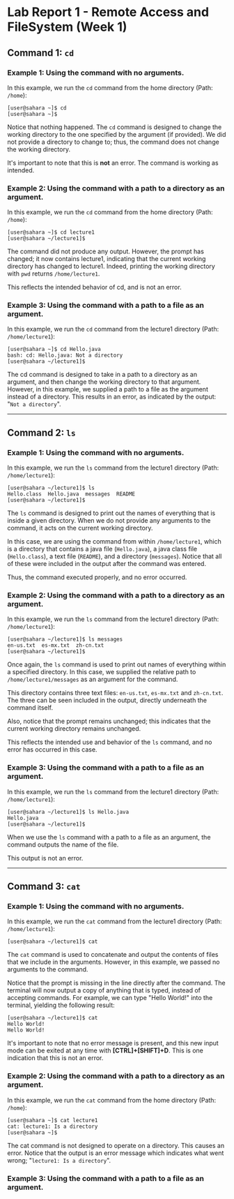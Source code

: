 # Lab Report 1 - Remote Access and FileSystem (Week 1)

## Command 1: `cd`

### Example 1: Using the command with no arguments.

In this example, we run the `cd` command from the home directory (Path: `/home`):
```
[user@sahara ~]$ cd
[user@sahara ~]$ 
```
Notice that nothing happened. The `cd` command is designed to change the working directory to the one specified by the argument (if provided). We did not provide a directory to change to; thus, the command does not change the working directory. 

It's important to note that this is **not** an error. The command is working as intended.

### Example 2: Using the command with a path to a directory as an argument.

In this example, we run the `cd` command from the home directory (Path: `/home`):
```
[user@sahara ~]$ cd lecture1
[user@sahara ~/lecture1]$ 
```
The command did not produce any output. However, the prompt has changed; it now contains lecture1, indicating that the current working directory has changed to lecture1. Indeed, printing the working directory with `pwd` returns `/home/lecture1`. 

This reflects the intended behavior of cd, and is not an error.

### Example 3: Using the command with a path to a file as an argument.

In this example, we run the `cd` command from the lecture1 directory (Path: `/home/lecture1`):
```
[user@sahara ~]$ cd Hello.java
bash: cd: Hello.java: Not a directory
[user@sahara ~/lecture1]$ 
```
The cd command is designed to take in a path to a directory as an argument, and then change the working directory to that argument. However, in this example, we supplied a path to a file as the argument instead of a directory. This results in an error, as indicated by the output: "`Not a directory`".


---

## Command 2: `ls`

### Example 1: Using the command with no arguments.

In this example, we run the `ls` command from the lecture1 directory (Path: `/home/lecture1`):
```
[user@sahara ~/lecture1]$ ls
Hello.class  Hello.java  messages  README
[user@sahara ~/lecture1]$ 
```
The `ls` command is designed to print out the names of everything that is inside a given directory. When we do not provide any arguments to the command, it acts on the current working directory.

In this case, we are using the command from within `/home/lecture1`, which is a directory that contains a java file (`Hello.java`), a java class file (`Hello.class`), a text file (`README`), and a directory (`messages`). Notice that all of these were included in the output after the command was entered. 

Thus, the command executed properly, and no error occurred. 


### Example 2: Using the command with a path to a directory as an argument.

In this example, we run the `ls` command from the lecture1 directory (Path: `/home/lecture1`):
```
[user@sahara ~/lecture1]$ ls messages
en-us.txt  es-mx.txt  zh-cn.txt
[user@sahara ~/lecture1]$ 
```
Once again, the `ls` command is used to print out names of everything within a specified directory. In this case, we supplied the relative path to `/home/lecture1/messages` as an argument for the command. 

This directory contains three text files: `en-us.txt`, `es-mx.txt` and `zh-cn.txt`. The three can be seen included in the output, directly underneath the command itself.

Also, notice that the prompt remains unchanged; this indicates that the current working directory remains unchanged.

This reflects the intended use and behavior of the `ls` command, and no error has occurred in this case. 

### Example 3: Using the command with a path to a file as an argument.

In this example, we run the `ls` command from the lecture1 directory (Path: `/home/lecture1`):
```
[user@sahara ~/lecture1]$ ls Hello.java
Hello.java
[user@sahara ~/lecture1]$ 
```
When we use the `ls` command with a path to a file as an argument, the command outputs the name of the file. 

This output is not an error.

---

## Command 3: `cat`

### Example 1: Using the command with no arguments.

In this example, we run the `cat` command from the lecture1 directory (Path: `/home/lecture1`):
```
[user@sahara ~/lecture1]$ cat

```
The `cat` command is used to concatenate and output the contents of files that we include in the arguments. However, in this example, we passed no arguments to the command. 

Notice that the prompt is missing in the line directly after the command. The terminal will now output a copy of anything that is typed, instead of accepting commands. For example, we can type "Hello World!" into the terminal, yielding the following result:
```
[user@sahara ~/lecture1]$ cat
Hello World!
Hello World!

```
It's important to note that no error message is present, and this new input mode can be exited at any time with **[CTRL]+[SHIFT]+D**. This is one indication that this is not an error.

### Example 2: Using the command with a path to a directory as an argument.

In this example, we run the `cat` command from the home directory (Path: `/home`):
```
[user@sahara ~]$ cat lecture1
cat: lecture1: Is a directory
[user@sahara ~]$
```
The cat command is not designed to operate on a directory. This causes an error. Notice that the output is an error message which indicates what went wrong; "`lecture1: Is a directory`".

### Example 3: Using the command with a path to a file as an argument.

